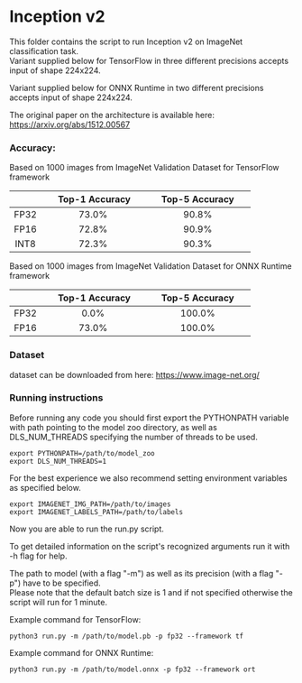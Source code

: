 # Inception v2


This folder contains the script to run Inception v2 on ImageNet classification task.\
Variant supplied below for TensorFlow in three different precisions accepts input of shape 224x224.

Variant supplied below for ONNX Runtime in two different precisions accepts input of shape 224x224.

The original paper on the architecture is available here: https://arxiv.org/abs/1512.00567


### Accuracy:

Based on 1000 images from ImageNet Validation Dataset for TensorFlow framework

|   | &nbsp;&nbsp;&nbsp;&nbsp; Top-1 Accuracy&nbsp;&nbsp;&nbsp;&nbsp;  |&nbsp;&nbsp;&nbsp;&nbsp; Top-5 Accuracy &nbsp;&nbsp;&nbsp;&nbsp; |
|:---:|:---:|:---:|
| FP32  | 73.0%  | 90.8%  |
| FP16  | 72.8%  | 90.9%  |
| INT8  | 72.3%  | 90.3%  |

Based on 1000 images from ImageNet Validation Dataset for ONNX Runtime framework

|   | &nbsp;&nbsp;&nbsp;&nbsp; Top-1 Accuracy&nbsp;&nbsp;&nbsp;&nbsp;  |&nbsp;&nbsp;&nbsp;&nbsp; Top-5 Accuracy &nbsp;&nbsp;&nbsp;&nbsp; |
|:---:|:---:|:---:|
| FP32  | 0.0%  | 100.0%  |
| FP16  | 73.0% | 100.0%  |

### Dataset

dataset can be downloaded from here: https://www.image-net.org/



### Running instructions

Before running any code you should first export the PYTHONPATH variable with path pointing to the model zoo directory,
as well as DLS_NUM_THREADS specifying the number of threads to be used.

```
export PYTHONPATH=/path/to/model_zoo
export DLS_NUM_THREADS=1
```

For the best experience we also recommend setting environment variables as specified below.

```
export IMAGENET_IMG_PATH=/path/to/images
export IMAGENET_LABELS_PATH=/path/to/labels
```

Now you are able to run the run.py script. 

To get detailed information on the script's recognized arguments run it with -h flag for help.

The path to model (with a flag "-m") as well as its precision (with a flag "-p") have to be specified.\
Please note that the default batch size is 1 and if not specified otherwise the script will run for 1 minute.


Example command for TensorFlow: 

```
python3 run.py -m /path/to/model.pb -p fp32 --framework tf
```

Example command for ONNX Runtime: 

```
python3 run.py -m /path/to/model.onnx -p fp32 --framework ort
```
